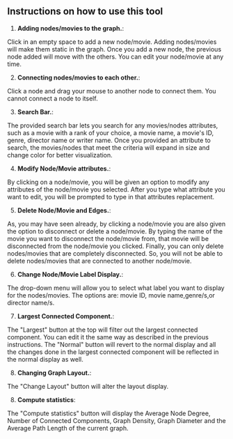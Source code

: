 ## Instructions on how to use this tool

1. **Adding nodes/movies to the graph.**:

Click in an empty space to add a new node/movie. Adding nodes/movies will make them static in the graph. Once you add a new node, the previous node added will move with the others. You can edit your node/movie at any time.
  
2. **Connecting nodes/movies to each other.**:
 
Click a node and drag your mouse to another node to connect them. You cannot connect a node to itself.

3. **Search Bar.**:

The provided search bar lets you search for any movies/nodes attributes, such as a movie with a rank of your choice, a movie name, a movie's ID, genre, director name or writer name.
Once you provided an attribute to search, the movies/nodes that meet the criteria will expand in size and change color for better visualization.

4. **Modify Node/Movie attributes.**:

By clicking on a node/movie, you will be given an option to modify any attributes of the node/movie you selected. After you type what attribute you want to edit, you will be prompted to type in that attributes replacement.

5. **Delete Node/Movie and Edges.**:

As, you may have seen already, by clicking a node/movie you are also given the option to disconnect or delete a node/movie. By typing the name of the movie you want to disconnect the
node/movie from, that movie will be disconnected from the node/movie you clicked.
Finally, you can only delete nodes/movies that are completely disconnected. So, you will not be able to delete nodes/movies that are connected to another node/movie.

6. **Change Node/Movie Label Display.**:

The drop-down menu will allow you to select what label you want to display for the nodes/movies. The options are:
movie ID, movie name,genre/s,or director name/s.

7. **Largest Connected Component.**:

The "Largest" button at the top will filter out the largest connected component. You can edit it the same way as described in the previous instructions.
The "Normal" button will revert to the normal display and all the changes done in the largest connected component will be reflected in the normal display as well.

8. **Changing Graph Layout.**:

The "Change Layout" button will alter the layout display.

8. **Compute statistics**:

The "Compute statistics" button will display the Average Node Degree, Number of Connected Components, Graph Density, Graph Diameter and the Average Path Length of the current graph.





   
    
